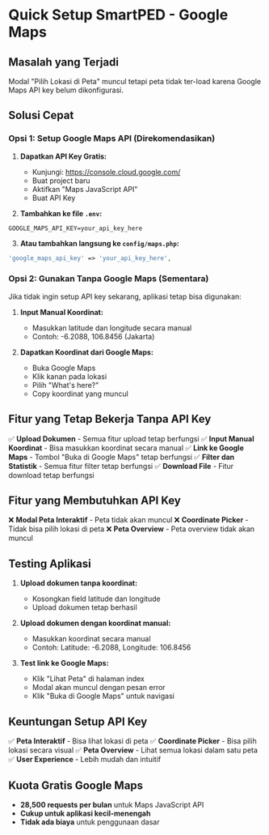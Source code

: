 # Quick Setup SmartPED - Google Maps

## Masalah yang Terjadi
Modal "Pilih Lokasi di Peta" muncul tetapi peta tidak ter-load karena Google Maps API key belum dikonfigurasi.

## Solusi Cepat

### Opsi 1: Setup Google Maps API (Direkomendasikan)

1. **Dapatkan API Key Gratis:**
   - Kunjungi: https://console.cloud.google.com/
   - Buat project baru
   - Aktifkan "Maps JavaScript API"
   - Buat API Key

2. **Tambahkan ke file `.env`:**
```env
GOOGLE_MAPS_API_KEY=your_api_key_here
```

3. **Atau tambahkan langsung ke `config/maps.php`:**
```php
'google_maps_api_key' => 'your_api_key_here',
```

### Opsi 2: Gunakan Tanpa Google Maps (Sementara)

Jika tidak ingin setup API key sekarang, aplikasi tetap bisa digunakan:

1. **Input Manual Koordinat:**
   - Masukkan latitude dan longitude secara manual
   - Contoh: -6.2088, 106.8456 (Jakarta)

2. **Dapatkan Koordinat dari Google Maps:**
   - Buka Google Maps
   - Klik kanan pada lokasi
   - Pilih "What's here?"
   - Copy koordinat yang muncul

## Fitur yang Tetap Bekerja Tanpa API Key

✅ **Upload Dokumen** - Semua fitur upload tetap berfungsi
✅ **Input Manual Koordinat** - Bisa masukkan koordinat secara manual
✅ **Link ke Google Maps** - Tombol "Buka di Google Maps" tetap berfungsi
✅ **Filter dan Statistik** - Semua fitur filter tetap berfungsi
✅ **Download File** - Fitur download tetap berfungsi

## Fitur yang Membutuhkan API Key

❌ **Modal Peta Interaktif** - Peta tidak akan muncul
❌ **Coordinate Picker** - Tidak bisa pilih lokasi di peta
❌ **Peta Overview** - Peta overview tidak akan muncul

## Testing Aplikasi

1. **Upload dokumen tanpa koordinat:**
   - Kosongkan field latitude dan longitude
   - Upload dokumen tetap berhasil

2. **Upload dokumen dengan koordinat manual:**
   - Masukkan koordinat secara manual
   - Contoh: Latitude: -6.2088, Longitude: 106.8456

3. **Test link ke Google Maps:**
   - Klik "Lihat Peta" di halaman index
   - Modal akan muncul dengan pesan error
   - Klik "Buka di Google Maps" untuk navigasi

## Keuntungan Setup API Key

✅ **Peta Interaktif** - Bisa lihat lokasi di peta
✅ **Coordinate Picker** - Bisa pilih lokasi secara visual
✅ **Peta Overview** - Lihat semua lokasi dalam satu peta
✅ **User Experience** - Lebih mudah dan intuitif

## Kuota Gratis Google Maps

- **28,500 requests per bulan** untuk Maps JavaScript API
- **Cukup untuk aplikasi kecil-menengah**
- **Tidak ada biaya** untuk penggunaan dasar 